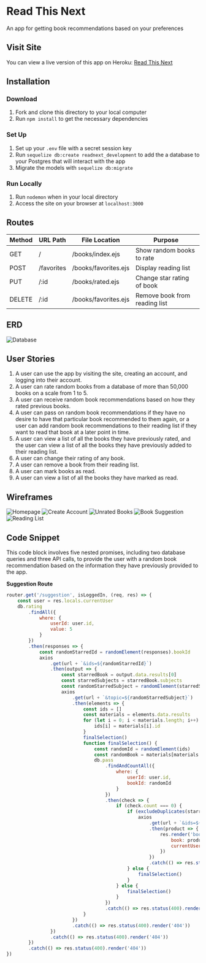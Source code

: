 # Read This Next

An app for getting book recommendations based on your preferences

## Visit Site

You can view a live version of this app on Heroku:
[Read This Next](https://read-this-next.herokuapp.com/)

## Installation

### Download

1. Fork and clone this directory to your local computer
2. Run `npm install` to get the necessary dependencies

### Set Up

1. Set up your `.env` file with a secret session key
2. Run `sequelize db:create readnext_development` to add the a database to your Postgres that will interact with the app
3. Migrate the models with `sequelize db:migrate`

### Run Locally

1. Run `nodemon` when in your local directory
2. Access the site on your browser at `localhost:3000`

## Routes

| Method | URL Path   | File Location        | Purpose                       |
| ------ | ---------- | -------------------- | ----------------------------- |
| GET    | /          | /books/index.ejs     | Show random books to rate     |
| POST   | /favorites | /books/favorites.ejs | Display reading list          |
| PUT    | /:id       | /books/rated.ejs     | Change star rating of book    |
| DELETE | /:id       | /books/favorites.ejs | Remove book from reading list |

## ERD

![Database](/images/reading.png)

## User Stories

1. A user can use the app by visiting the site, creating an account, and logging into their account.
2. A user can rate random books from a database of more than 50,000 books on a scale from 1 to 5.
3. A user can receive random book recommendations based on how they rated previous books.
4. A user can pass on random book recommendations if they have no desire to have that particular book recommended to them again, or a user can add random book recommendations to their reading list if they want to read that book at a later point in time.
5. A user can view a list of all the books they have previously rated, and the user can view a list of all the books they have previously added to their reading list.
6. A user can change their rating of any book.
7. A user can remove a book from their reading list.
8. A user can mark books as read.
9. A user can view a list of all the books they have marked as read.

## Wireframes

![Homepage](/images/homepage.png)
![Create Account](/images/create-account.png)
![Unrated Books](/images/unrated-books.png)
![Book Suggestion](/images/book-suggestion.png)
![Reading List](/images/reading-list.png)

## Code Snippet

This code block involves five nested promises, including two database queries and three API calls, to provide the user with a random book recommendation based on the information they have previously provided to the app.

**Suggestion Route**
```javascript
router.get('/suggestion', isLoggedIn, (req, res) => {
    const user = res.locals.currentUser
    db.rating
        .findAll({
            where: {
                userId: user.id,
                value: 5
            }
        })
        .then(responses => {
            const randomStarredId = randomElement(responses).bookId
            axios
                .get(url + `&ids=${randomStarredId}`)
                .then(output => {
                    const starredBook = output.data.results[0]
                    const starredSubjects = starredBook.subjects
                    const randomStarredSubject = randomElement(starredSubjects).split(' ')[0]
                    axios
                        .get(url + `&topic=${randomStarredSubject}`)
                        .then(elements => {
                            const ids = []
                            const materials = elements.data.results
                            for (let i = 0; i < materials.length; i++) {
                                ids[i] = materials[i].id
                            }
                            finalSelection()
                            function finalSelection() {
                                const randomId = randomElement(ids)
                                const randomBook = materials[materials.findIndex(object => object.id === randomId)]
                                db.pass
                                    .findAndCountAll({
                                        where: {
                                            userId: user.id,
                                            bookId: randomId
                                        }
                                    })
                                    .then(check => {
                                        if (check.count === 0) {
                                            if (excludeDuplicates(starredBook.title, randomBook.title)) {
                                                axios
                                                    .get(url + `&ids=${randomId}`)
                                                    .then(product => {
                                                        res.render('books/suggestion', {
                                                            book: product.data.results[0],
                                                            currentUser:user
                                                        })
                                                    })
                                                    .catch(() => res.status(400).render('404'))
                                            } else {
                                                finalSelection()
                                            }
                                        } else {
                                            finalSelection()
                                        }
                                    })
                                    .catch(() => res.status(400).render('404'))
                            }
                        })
                        .catch(() => res.status(400).render('404'))
                })
                .catch(() => res.status(400).render('404'))
        })
        .catch(() => res.status(400).render('404'))
})
```